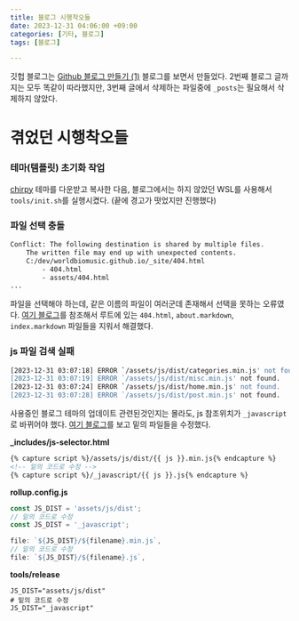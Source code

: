```yaml
---
title: 블로그 시행착오들
date: 2023-12-31 04:06:00 +09:00
categories: [기타, 블로그]
tags: [블로그]

---
```


깃헙 블로그는 [Github 블로그 만들기 (1)](https://devpro.kr/posts/Github-%EB%B8%94%EB%A1%9C%EA%B7%B8-%EB%A7%8C%EB%93%A4%EA%B8%B0-(1)/) 블로그를 보면서 만들었다. 2번째 블로그 글까지는 모두 똑같이 따라했지만, 3번째 글에서 삭제하는 파일중에 `_posts`는 필요해서 삭제하지 않았다.


# 겪었던 시행착오들

### 테마(템플릿) 초기화 작업
[chirpy](https://github.com/cotes2020/jekyll-theme-chirpy/) 테마를 다운받고 복사한 다음, 블로그에서는 하지 않았던 WSL를 사용해서 `tools/init.sh`를 실행시켰다. (끝에 경고가 떳었지만 진행했다)

### 파일 선택 충돌
```sh
Conflict: The following destination is shared by multiple files.
    The written file may end up with unexpected contents.
    C:/dev/worldbiomusic.github.io/_site/404.html
        - 404.html
        - assets/404.html
...
```
파일을 선택해야 하는데, 같은 이름의 파일이 여러군데 존재해서 선택을 못하는 오류였다. [여기 블로그](https://velog.io/@lzlko/github-%EB%B8%94%EB%A1%9C%EA%B7%B8)를 참조해서 루트에 있는 `404.html`, `about.markdown`, `index.markdown` 파일들을 지워서 해결했다.


### js 파일 검색 실패
```sh
[2023-12-31 03:07:18] ERROR `/assets/js/dist/categories.min.js' not found.
[2023-12-31 03:07:19] ERROR `/assets/js/dist/misc.min.js' not found.
[2023-12-31 03:07:24] ERROR `/assets/js/dist/home.min.js' not found.
[2023-12-31 03:07:28] ERROR `/assets/js/dist/post.min.js' not found.
```
사용중인 블로그 테마의 업데이트 관련된것인지는 몰라도, js 참조위치가 `_javascript`로 바뀌어야 했다. [여기 블로그](https://velog.io/@lzlko/github-%EB%B8%94%EB%A1%9C%EA%B7%B8)를 보고 밑의 파일들을 수정했다.

**_includes/js-selector.html**  
```html
{% capture script %}/assets/js/dist/{{ js }}.min.js{% endcapture %}
<!-- 밑의 코드로 수정 -->
{% capture script %}/_javascript/{{ js }}.js{% endcapture %}
```

**rollup.config.js**  
```js
const JS_DIST = 'assets/js/dist';
// 밑의 코드로 수정
const JS_DIST = '_javascript';
```
```js
file: `${JS_DIST}/${filename}.min.js`,
// 밑의 코드로 수정
file: `${JS_DIST}/${filename}.js`,
```

**tools/release**  
```
JS_DIST="assets/js/dist"
# 밑의 코드로 수정
JS_DIST="_javascript"
```
